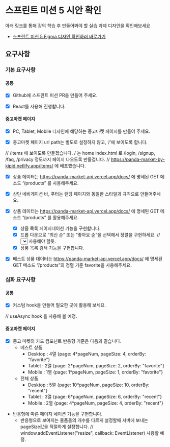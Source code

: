 # 스프린트 미션 5 시안 확인

아래 링크를 통해 강의 학습 후 만들어봐야 할 실습 과제 디자인을 확인해보세요

- [스프린트 미션 5 Figma 디자인 확인하러 바로가기](https://www.figma.com/design/EWfmnBJU3fdkeHKyYBQW6L/%5B%EC%88%98%EA%B0%95%EC%83%9D-%EA%B3%B5%EC%9C%A0%EC%9A%A9%5D-%ED%8C%90%EB%8B%A4%EB%A7%88%EC%BC%93?node-id=971-5324&node-type=CANVAS&t=jNFrvEWfNxJRq0GL-0)



## 요구사항

### 기본 요구사항

#### 공통

- [x] Github에 스프린트 미션 PR을 만들어 주세요.
- [x] React를 사용해 진행합니다.



#### 중고마켓 페이지

- [x]  PC, Tablet, Mobile 디자인에 해당하는 중고마켓 페이지를 만들어 주세요.

- [x]  중고마켓 페이지 url path는 별도로 설정하지 않고, ‘/’에 보이도록 합니다.

// /items 에 보이도록 만들겠습니다. / 는 home index.html 로 /login, /signup, /faq, /privacy 정도까지 페이지 나오도록 만들겁니다.
// https://panda-market-by-kipid.netlify.app/items/ 에 배포했습니다.



- [x]  상품 데이터는 https://panda-market-api.vercel.app/docs/ 에 명세된 GET 메소드 “/products” 를 사용해주세요.

- [x]  상단 네비게이션 바, 푸터는 랜딩 페이지와 동일한 스타일과 규칙으로 만들어주세요.

- [x]  상품 데이터는 https://panda-market-api.vercel.app/docs/ 에 명세된 GET 메소드 “/products” 를 활용해주세요.

	- [x] 상품 목록 페이지네이션 기능을 구현합니다.
	- [x] 드롭 다운으로 “최신 순” 또는 “좋아요 순”을 선택해서 정렬을 구현하세요.
	// <select><option value=""></option></select> 사용해야 할듯.
	- [x] 상품 목록 검색 기능을 구현합니다.

- [x]  베스트 상품 데이터는 https://panda-market-api.vercel.app/docs/ 에 명세된 GET 메소드 “/products”의 정렬 기준 favorite을 사용해주세요.



### 심화 요구사항

#### 공통

- [x] 커스텀 hook을 만들어 필요한 곳에 활용해 보세요.

// useAsync hook 을 사용해 볼 예정.



#### 중고마켓 페이지

- [x] 중고 마켓의 카드 컴포넌트 반응형 기준은 다음과 같습니다.
	- 베스트 상품
		- Desktop : 4열 {page: 4*pageNum, pageSize: 4, orderBy: "favorite"}
		- Tablet : 2열 {page: 2*pageNum, pageSize: 2, orderBy: "favorite"}
		- Mobile : 1열 {page: 1*pageNum, pageSize: 1, orderBy: "favorite"}
	- 전체 상품
		- Desktop : 5열 {page: 10*pageNum, pageSize: 10, orderBy: "recent"}
		- Tablet : 3열 {page: 6*pageNum, pageSize: 6, orderBy: "recent"}
		- Mobile : 2열 {page: 4*pageNum, pageSize: 4, orderBy: "recent"}

- 반응형에 따른 페이지 네이션 기능을 구현합니다.
	- 반응형으로 보여지는 물품들의 개수를 다르게 설정할때 서버에 보내는 pageSize값을 적절하게 설정합니다.
	// window.addEventListener("resize", callback: EventListener) 사용할 예정.